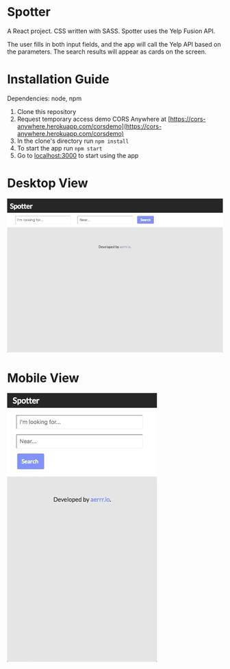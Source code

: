# Spotter
A React project. CSS written with SASS. Spotter uses the Yelp Fusion API.

The user fills in both input fields, and the app will call the Yelp API based on the parameters. The search results will appear as cards on the screen.

# Installation Guide

Dependencies: node, npm

1. Clone this repository
2. Request temporary access demo CORS Anywhere at [https://cors-anywhere.herokuapp.com/corsdemo](https://cors-anywhere.herokuapp.com/corsdemo)
3. In the clone's directory run `npm install`  
4. To start the app run `npm start`
5. Go to [localhost:3000](localhost:3000) to start using the app

# Desktop View
![](spotter_desktop.gif)

# Mobile View
![](spotter_mobile.gif)
